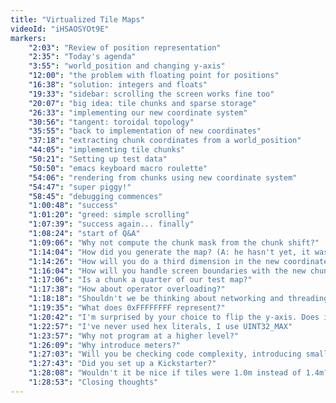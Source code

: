 ```yaml
---
title: "Virtualized Tile Maps"
videoId: "iHSAOSYOt9E"
markers:
    "2:03": "Review of position representation"
    "2:35": "Today's agenda"
    "3:55": "world_position and changing y-axis"
    "12:00": "the problem with floating point for positions"
    "16:38": "solution: integers and floats"
    "19:33": "sidebar: scrolling the screen works fine too"
    "20:07": "big idea: tile chunks and sparse storage"
    "26:33": "implementing our new coordinate system"
    "30:56": "tangent: toroidal topology"
    "35:55": "back to implementation of new coordinates"
    "37:18": "extracting chunk coordinates from a world_position"
    "44:05": "implementing tile chunks"
    "50:21": "Setting up test data"
    "50:50": "emacs keyboard macro roulette"
    "54:06": "rendering from chunks using new coordinate system"
    "54:47": "super piggy!"
    "58:45": "debugging commences"
    "1:00:48": "success"
    "1:01:20": "greed: simple scrolling"
    "1:07:39": "success again... finally"
    "1:08:24": "start of Q&A"
    "1:09:06": "Why not compute the chunk mask from the chunk shift?"
    "1:14:04": "How did you generate the map? (A: he hasn't yet, it was typed in)"
    "1:14:26": "How will you do a third dimension in the new coordinate system?"
    "1:16:04": "How will you handle screen boundaries with the new chunk size?"
    "1:17:06": "Is a chunk a quarter of our test map?"
    "1:17:38": "How about operator overloading?"
    "1:18:18": "Shouldn't we be thinking about networking and threading from the start?"
    "1:19:35": "What does 0xFFFFFFFF represent?"
    "1:20:42": "I'm surprised by your choice to flip the y-axis. Does it really make the math that much easier?"
    "1:22:57": "I've never used hex literals, I use UINT32_MAX"
    "1:23:57": "Why not program at a higher level?"
    "1:26:09": "Why introduce meters?"
    "1:27:03": "Will you be checking code complexity, introducing smaller functions?"
    "1:27:43": "Did you set up a Kickstarter?"
    "1:28:08": "Wouldn't it be nice if tiles were 1.0m instead of 1.4m?"
    "1:28:53": "Closing thoughts"
---
```

